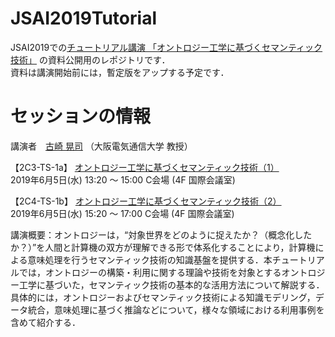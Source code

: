 # JSAI2019Tutorial
JSAI2019での[チュートリアル講演 「オントロジー工学に基づくセマンティック技術」](https://www.ai-gakkai.or.jp/jsai2019/tutorial) の資料公開用のレポジトリです．  
資料は講演開始前には，暫定版をアップする予定です．

# セッションの情報
講演者　[古崎 晃司](https://www.osakac.ac.jp/labs/kozaki/) （大阪電気通信大学 教授）  
  
【2C3-TS-1a】 [オントロジー工学に基づくセマンティック技術（1）](https://confit.atlas.jp/guide/event/jsai2019/session/2C03-01/tables?WJfjypLciB)  
2019年6月5日(水) 13:20 〜 15:00 C会場 (4F 国際会議室)

【2C4-TS-1b】 [オントロジー工学に基づくセマンティック技術（2）](https://confit.atlas.jp/guide/event/jsai2019/session/2C04-01/tables?WJfjypLciB)  
2019年6月5日(水) 15:20 〜 17:00 C会場 (4F 国際会議室)

講演概要：オントロジーは，“対象世界をどのように捉えたか？（概念化したか？）”を人間と計算機の双方が理解できる形で体系化することにより，計算機による意味処理を行うセマンティック技術の知識基盤を提供する．本チュートリアルでは，オントロジーの構築・利用に関する理論や技術を対象とするオントロジー工学に基づいた，セマンティック技術の基本的な活用方法について解説する．具体的には，オントロジーおよびセマンティック技術による知識モデリング，データ統合，意味処理に基づく推論などについて，様々な領域における利用事例を含めて紹介する．
